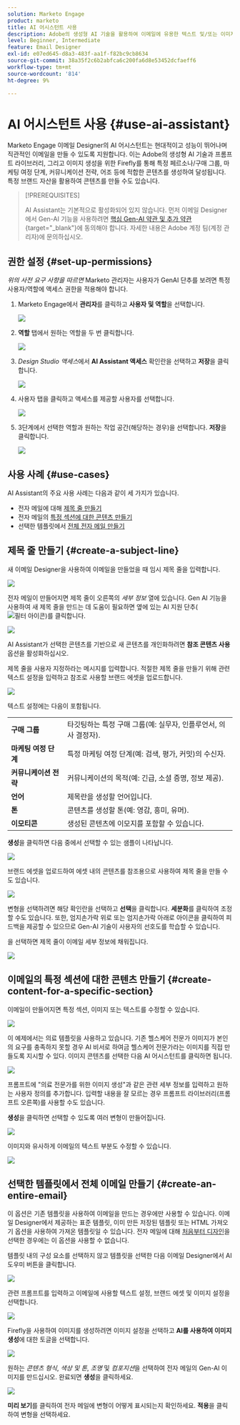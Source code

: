 ```yaml
---
solution: Marketo Engage
product: marketo
title: AI 어시스턴트 사용
description: Adobe의 생성형 AI 기술을 활용하여 이메일에 유용한 텍스트 및/또는 이미지를 추가할 수 있습니다.
level: Beginner, Intermediate
feature: Email Designer
exl-id: e07ed645-d8a3-483f-aa1f-f82bc9cb8634
source-git-commit: 38a35f2c6b2abfca6c200fa6d8e53452dcfaeff6
workflow-type: tm+mt
source-wordcount: '814'
ht-degree: 9%

---
```


# AI 어시스턴트 사용 {#use-ai-assistant}

Marketo Engage 이메일 Designer의 AI 어시스턴트는 현대적이고 성능이 뛰어나며 직관적인 이메일을 만들 수 있도록 지원합니다. 이는 Adobe의 생성형 AI 기술과 프롬프트 라이브러리, 그리고 이미지 생성을 위한 Firefly를 통해 특정 페르소나/구매 그룹, 마케팅 여정 단계, 커뮤니케이션 전략, 어조 등에 적합한 콘텐츠를 생성하여 달성됩니다. 특정 브랜드 자산을 활용하여 콘텐츠를 만들 수도 있습니다.

>[!PREREQUISITES]
>
>AI Assistant는 기본적으로 활성화되어 있지 않습니다. 먼저 이메일 Designer에서 Gen-AI 기능을 사용하려면 [핵심 Gen-AI 약관 및 추가 약관](https://www.adobe.com/legal/terms/enterprise-licensing/genai-ww.html){target="_blank"}에 동의해야 합니다. 자세한 내용은 Adobe 계정 팀(계정 관리자)에 문의하십시오.

## 권한 설정 {#set-up-permissions}

_위의 사전 요구 사항을 따르면_ Marketo 관리자는 사용자가 GenAI 단추를 보려면 특정 사용자/역할에 액세스 권한을 적용해야 합니다.

1. Marketo Engage에서 **관리자**&#x200B;를 클릭하고 **사용자 및 역할**&#x200B;을 선택합니다.

   ![](assets/use-the-ai-assistant-0a.png)

1. **역할** 탭에서 원하는 역할을 두 번 클릭합니다.

   ![](assets/use-the-ai-assistant-0b.png)

1. _Design Studio 액세스_&#x200B;에서 **AI Assistant 액세스** 확인란을 선택하고 **저장**&#x200B;을 클릭합니다.

   ![](assets/use-the-ai-assistant-0c.png)

1. 사용자 탭을 클릭하고 액세스를 제공할 사용자를 선택합니다.

   ![](assets/use-the-ai-assistant-0d.png)

1. 3단계에서 선택한 역할과 원하는 작업 공간(해당하는 경우)을 선택합니다. **저장**&#x200B;을 클릭합니다.

   ![](assets/use-the-ai-assistant-0e.png)

## 사용 사례 {#use-cases}

AI Assistant의 주요 사용 사례는 다음과 같이 세 가지가 있습니다.

* 전자 메일에 대해 [제목 줄 만들기](#create-a-subject-line)
* 전자 메일의 [특정 섹션에 대한 콘텐츠 만들기](#create-content-for-a-specific-section)
* 선택한 템플릿에서 [전체 전자 메일 만들기](#create-an-entire-email)

## 제목 줄 만들기 {#create-a-subject-line}

새 이메일 Designer을 사용하여 이메일을 만들었을 때 임시 제목 줄을 입력합니다.

![](assets/use-the-ai-assistant-1.png)

전자 메일이 만들어지면 제목 줄이 오른쪽의 _세부 정보_ 열에 있습니다. Gen AI 기능을 사용하여 새 제목 줄을 만드는 데 도움이 필요하면 옆에 있는 AI 지원 단추(![필터 아이콘](assets/icon-ai-assistant.png))를 클릭합니다.

![](assets/use-the-ai-assistant-2.png)

AI Assistant가 선택한 콘텐츠를 기반으로 새 콘텐츠를 개인화하려면 **참조 콘텐츠 사용** 옵션을 활성화하십시오.

제목 줄을 사용자 지정하라는 메시지를 입력합니다. 적절한 제목 줄을 만들기 위해 관련 텍스트 설정을 입력하고 참조로 사용할 브랜드 에셋을 업로드합니다.

![](assets/use-the-ai-assistant-3.png)

텍스트 설정에는 다음이 포함됩니다.

<table><tbody>
  <tr>
    <td style="width:25%"><b>구매 그룹</b></td>
    <td>타깃팅하는 특정 구매 그룹(예: 실무자, 인플루언서, 의사 결정자).</td>
  </tr>
  <tr>
    <td style="width:25%"><b>마케팅 여정 단계</b></td>
    <td>특정 마케팅 여정 단계(예: 검색, 평가, 커밋)의 수신자.</td>
  </tr>
  <tr>
    <td style="width:25%"><b>커뮤니케이션 전략</b></td>
    <td>커뮤니케이션의 목적(예: 긴급, 소셜 증명, 정보 제공).</td>
  </tr>
  <tr>
    <td style="width:25%"><b>언어</b></td>
    <td>제목란을 생성할 언어입니다.</td>
  </tr>
  <tr>
    <td style="width:25%"><b>톤</b></td>
    <td>콘텐츠를 생성할 톤(예: 영감, 흥미, 유머).</td>
  </tr>
  <tr>
    <td style="width:25%"><b>이모티콘</b></td>
    <td>생성된 콘텐츠에 이모지를 포함할 수 있습니다.</td>
  </tr>
</tbody>
</table>

**생성**&#x200B;을 클릭하면 다음 중에서 선택할 수 있는 샘플이 나타납니다.

![](assets/use-the-ai-assistant-4.png)

브랜드 에셋을 업로드하여 에셋 내의 콘텐츠를 참조용으로 사용하여 제목 줄을 만들 수도 있습니다.

![](assets/use-the-ai-assistant-5.png)

변형을 선택하려면 해당 확인란을 선택하고 **선택**&#x200B;을 클릭합니다. **세분화**&#x200B;를 클릭하여 조정할 수도 있습니다. 또한, 엄지손가락 위로 또는 엄지손가락 아래로 아이콘을 클릭하여 피드백을 제공할 수 있으므로 Gen-AI 기술이 사용자의 선호도를 학습할 수 있습니다.

을 선택하면 제목 줄이 이메일 세부 정보에 채워집니다.

![](assets/use-the-ai-assistant-6.png)

## 이메일의 특정 섹션에 대한 콘텐츠 만들기 {#create-content-for-a-specific-section}

이메일이 만들어지면 특정 섹션, 이미지 또는 텍스트를 수정할 수 있습니다.

![](assets/use-the-ai-assistant-7.png)

이 예제에서는 의료 템플릿을 사용하고 있습니다. 기존 헬스케어 전문가 이미지가 본인의 요구를 충족하지 못할 경우 AI 비서로 하여금 헬스케어 전문가라는 이미지를 직접 만들도록 지시할 수 있다. 이미지 콘텐츠를 선택한 다음 AI 어시스턴트를 클릭하면 됩니다.

![](assets/use-the-ai-assistant-8.png)

프롬프트에 &quot;의료 전문가를 위한 이미지 생성&quot;과 같은 관련 세부 정보를 입력하고 원하는 사용자 정의를 추가합니다. 입력할 내용을 잘 모르는 경우 프롬프트 라이브러리(프롬프트 오른쪽)를 사용할 수도 있습니다.

**생성**&#x200B;을 클릭하면 선택할 수 있도록 여러 변형이 만들어집니다.

![](assets/use-the-ai-assistant-9.png)

이미지와 유사하게 이메일의 텍스트 부분도 수정할 수 있습니다.

![](assets/use-the-ai-assistant-10.png)

## 선택한 템플릿에서 전체 이메일 만들기 {#create-an-entire-email}

이 옵션은 기존 템플릿을 사용하여 이메일을 만드는 경우에만 사용할 수 있습니다. 이메일 Designer에서 제공하는 표준 템플릿, 이미 만든 저장된 템플릿 또는 HTML 가져오기 옵션을 사용하여 가져온 템플릿일 수 있습니다. 전자 메일에 대해 [처음부터 디자인](/help/marketo/product-docs/email-marketing/email-designer/email-authoring.md#design-from-scratch)을 선택한 경우에는 이 옵션을 사용할 수 없습니다.

템플릿 내의 구성 요소를 선택하지 않고 템플릿을 선택한 다음 이메일 Designer에서 AI 도우미 버튼을 클릭합니다.

![](assets/use-the-ai-assistant-11.png)

관련 프롬프트를 입력하고 이메일에 사용할 텍스트 설정, 브랜드 에셋 및 이미지 설정을 선택합니다.

![](assets/use-the-ai-assistant-12.png)

Firefly을 사용하여 이미지를 생성하려면 이미지 설정을 선택하고 **AI를 사용하여 이미지 생성**&#x200B;에 대한 토글을 선택합니다.

![](assets/use-the-ai-assistant-13.png)

원하는 _콘텐츠 형식_, _색상 및 톤_, _조명_ 및 _컴포지션_&#x200B;을 선택하여 전자 메일의 Gen-AI 이미지를 만드십시오. 완료되면 **생성**&#x200B;을 클릭하세요.

![](assets/use-the-ai-assistant-14.png)

**미리 보기**&#x200B;를 클릭하여 전자 메일에 변형이 어떻게 표시되는지 확인하세요. **적용**&#x200B;을 클릭하여 변형을 선택하세요.
